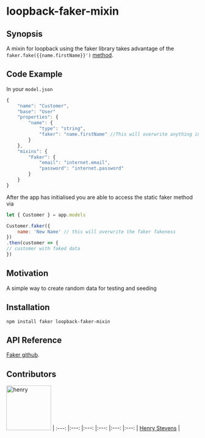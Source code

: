 # loopback-faker-mixin

## Synopsis

A mixin for loopback using the faker library takes advantage of the ```faker.fake({{name.firstName}}')``` [method](https://github.com/marak/Faker.js/).
## Code Example

In your ```model.json```
```js
{
    "name": "Customer",
    "base": "User"
    "properties": {
        "name": {
            "type": "string",
            "faker": "name.firstName" //This will overwrite anything in the mixin options
        }
    },
    "mixins": {
        "Faker": {
            "email": "internet.email",
            "password": "internet.password"
        }
    }
}

```

After the app has initialised you are able to access the static faker method via

```js
let { Customer } = app.models

Customer.faker({
    name: 'New Name' // this will overwrite the faker fakeness
})
.then(customer => {
// customer with faked data
})
```
## Motivation

A simple way to create random data for testing and seeding

## Installation

```npm install faker loopback-faker-mixin```

## API Reference

[Faker github](https://github.com/marak/Faker.js/).

## Contributors

[<img alt="henry" src="https://avatars0.githubusercontent.com/u/5061604?v=3&s=400" width="117">](https://github.com/HenryStevens) |
:---: |:---: |:---: |:---: |:---: |:---: |
[Henry Stevens](https://github.com/HenryStevens) |

